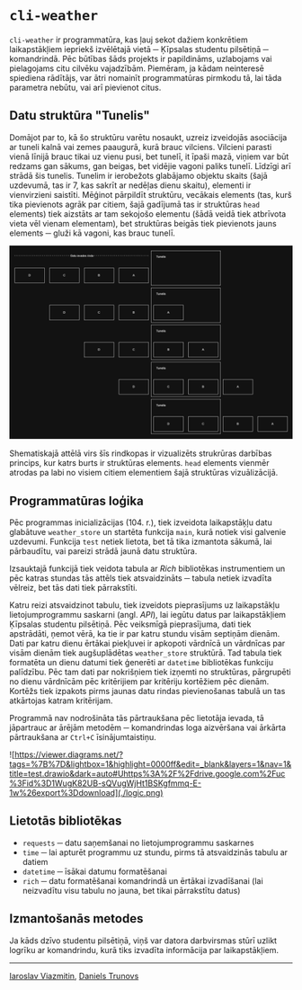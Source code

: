 # `cli-weather`

`cli-weather` ir programmatūra, kas ļauj sekot dažiem konkrētiem laikapstākļiem iepriekš izvēlētajā vietā ─ Ķīpsalas studentu pilsētiņā ─ komandrindā. Pēc būtības šāds projekts ir papildināms, uzlabojams vai pielagojams citu cilvēku vajadzībām. Piemēram, ja kādam neinteresē spiediena rādītājs, var ātri nomainīt programmatūras pirmkodu tā, lai tāda parametra nebūtu, vai arī pievienot citus.

## Datu struktūra "Tunelis"

Domājot par to, kā šo struktūru varētu nosaukt, uzreiz izveidojās asociācija ar tuneli kalnā vai zemes paaugurā, kurā brauc vilciens. Vilcieni parasti vienā līnijā brauc tikai uz vienu pusi, bet tunelī, it īpaši mazā, viņiem var būt redzams gan sākums, gan beigas, bet vidējie vagoni paliks tunelī. Līdzīgi arī strādā šis tunelis. Tunelim ir ierobežots glabājamo objektu skaits (šajā uzdevumā, tas ir 7, kas sakrīt ar nedēļas dienu skaitu), elementi ir vienvirzieni saistīti. Mēģinot pārpildīt struktūru, vecākais elements (tas, kurš tika pievienots agrāk par citiem, šajā gadījumā tas ir struktūras `head` elements) tiek aizstāts ar tam sekojošo elementu (šādā veidā tiek atbrīvota vieta vēl vienam elementam), bet struktūras beigās tiek pievienots jauns elements ─ gluži kā vagoni, kas brauc tunelī. 

![](./tunnel.png)

Shematiskajā attēlā virs šīs rindkopas ir vizualizēts strukrūras darbības princips, kur katrs burts ir struktūras elements. `head` elements vienmēr atrodas pa labi no visiem citiem elementiem šajā struktūras vizuālizācijā.

## Programmatūras loģika

Pēc programmas inicializācijas (104. r.), tiek izveidota laikapstāķļu datu glabātuve `weather_store` un startēta funkcija `main`, kurā notiek visi galvenie uzdevumi. Funkcija `test` netiek lietota, bet tā tika izmantota sākumā, lai pārbaudītu, vai pareizi strādā jaunā datu struktūra.

Izsauktajā funkcijā tiek veidota tabula ar *Rich* bibliotēkas instrumentiem un pēc katras stundas tās attēls tiek atsvaidzināts ─ tabula netiek izvadīta vēlreiz, bet tās dati tiek pārrakstīti. 

Katru reizi atsvaidzinot tabulu, tiek izveidots pieprasījums uz laikapstākļu lietojumprogrammu saskarni (angl. *API*), lai iegūtu datus par laikapstākļiem Ķīpsalas studentu pilsētiņā. Pēc veiksmīgā pieprasījuma, dati tiek apstrādāti, ņemot vērā, ka tie ir par katru stundu visām septiņām dienām. Dati par katru dienu ērtākai piekļuvei ir apkopoti vārdnīcā un vārdnīcas par visām dienām tiek augšuplādētas `weather_store` struktūrā. Tad tabula tiek formatēta un dienu datumi tiek ģenerēti ar `datetime` bibliotēkas funkciju palīdzību. Pēc tam dati par nokrišņiem tiek izņemti no struktūras, pārgrupēti no dienu vārdnīcām pēc kritērijiem par kritēriju kortēžiem pēc dienām. Kortēžs tiek izpakots pirms jaunas datu rindas pievienošanas tabulā un tas atkārtojas katram kritērijam.

Programmā nav nodrošināta tās pārtraukšana pēc lietotāja ievada, tā jāpartrauc ar ārējām metodēm ─ komandrindas loga aizvēršana vai ārkārta pārtraukšana ar `Ctrl+C` īsinājumtaistiņu.

![https://viewer.diagrams.net/?tags=%7B%7D&lightbox=1&highlight=0000ff&edit=_blank&layers=1&nav=1&title=test.drawio&dark=auto#Uhttps%3A%2F%2Fdrive.google.com%2Fuc%3Fid%3D1WugK82UB-sQVugWjHt1BSKgfmmq-E-1w%26export%3Ddownload](./logic.png)

## Lietotās bibliotēkas

- `requests` ─ datu saņemšanai no lietojumprogrammu saskarnes
- `time` ─ lai apturēt programmu uz stundu, pirms tā atsvaidzinās tabulu ar datiem
- `datetime` ─ īsākai datumu formatēšanai
- `rich` ─ datu formatēšanai komandrindā un ērtākai izvadīšanai (lai neizvadītu visu tabulu no jauna, bet tikai pārrakstītu datus)

## Izmantošanās metodes

Ja kāds dzīvo studentu pilsētiņā, viņš var datora darbvirsmas stūrī uzlikt logrīku ar komandrindu, kurā tiks izvadīta informācija par laikapstākļiem.

---

[Iaroslav Viazmitin](https://github.com/RTUtniy), [Daniels Trunovs](https://github.com/danielstrunovs)